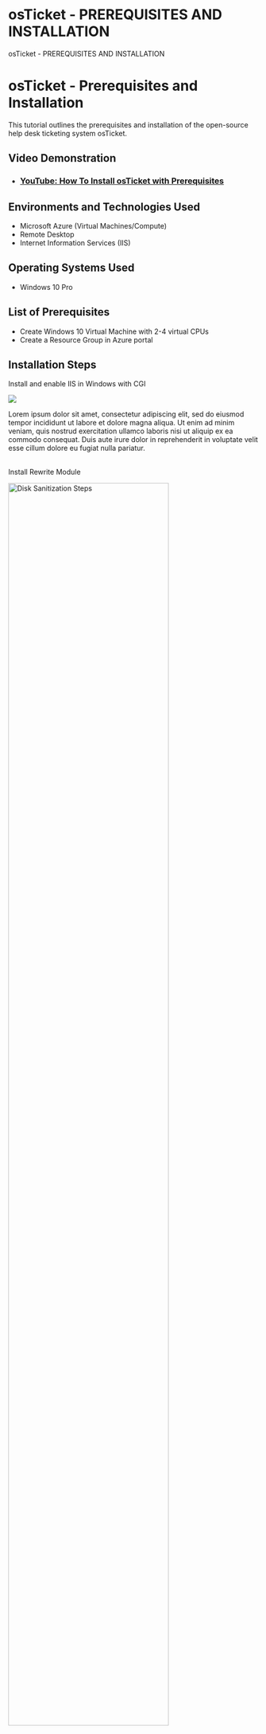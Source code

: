 # osTicket - PREREQUISITES AND INSTALLATION
osTicket - PREREQUISITES AND INSTALLATION
<h1>osTicket - Prerequisites and Installation</h1>
This tutorial outlines the prerequisites and installation of the open-source help desk ticketing system osTicket.<br />


<h2>Video Demonstration</h2>

- ### [YouTube: How To Install osTicket with Prerequisites](https://www.youtube.com)

<h2>Environments and Technologies Used</h2>

- Microsoft Azure (Virtual Machines/Compute)
- Remote Desktop
- Internet Information Services (IIS)

<h2>Operating Systems Used </h2>

- Windows 10 Pro</b> 

<h2>List of Prerequisites</h2>

- Create Windows 10 Virtual Machine with 2-4 virtual CPUs
- Create a Resource Group in Azure portal

<h2>Installation Steps</h2>
Install and enable IIS in Windows with CGI
<p>
<img src="![image](https://user-images.githubusercontent.com/105188024/230754303-daa081ba-a9d0-429a-956d-76d318eace09.png)"/>
 
</p>
<p>
Lorem ipsum dolor sit amet, consectetur adipiscing elit, sed do eiusmod tempor incididunt ut labore et dolore magna aliqua. Ut enim ad minim veniam, quis nostrud exercitation ullamco laboris nisi ut aliquip ex ea commodo consequat. Duis aute irure dolor in reprehenderit in voluptate velit esse cillum dolore eu fugiat nulla pariatur.
</p>
<br />
Install Rewrite Module
<p> 
<img src="https://i.imgur.com/DJmEXEB.png" height="80%" width="80%" alt="Disk Sanitization Steps"/>
</p>
Install PHP Manager for IIS
</p>
<p>
<img src="https://i.imgur.com/DJmEXEB.png" height="80%" width="80%" alt="Disk Sanitization Steps"/>
</p>
Install VC redistributable
</p>
<br />
<p>
<img src="https://i.imgur.com/DJmEXEB.png" height="80%" width="80%" alt="Disk Sanitization Steps"/>
</p>
Install MySQL
<p>
<img src="https://i.imgur.com/DJmEXEB.png" height="80%" width="80%" alt="Disk Sanitization Steps"/>.
</p>
<br />

